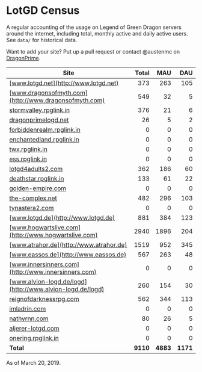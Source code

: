 # LotGD Census
A regular accounting of the usage on Legend of Green Dragon servers around the internet, including total, monthly active and daily active users. See `data/` for historical data.

Want to add your site? Put up a pull request or contact @austenmc on [DragonPrime](http://dragonprime.net).


Site | Total | MAU | DAU
--- | ---:| ---:| ---:
[www.lotgd.net](http://www.lotgd.net)|373|263|105
[www.dragonsofmyth.com](http://www.dragonsofmyth.com)|549|32|5
[stormvalley.rpglink.in](http://stormvalley.rpglink.in)|376|21|6
[dragonprimelogd.net](http://dragonprimelogd.net)|26|5|2
[forbiddenrealm.rpglink.in](http://forbiddenrealm.rpglink.in)|0|0|0
[enchantedland.rpglink.in](http://enchantedland.rpglink.in)|0|0|0
[twx.rpglink.in](http://twx.rpglink.in)|0|0|0
[ess.rpglink.in](http://ess.rpglink.in)|0|0|0
[lotgd4adults2.com](http://lotgd4adults2.com)|362|186|60
[deathstar.rpglink.in](http://deathstar.rpglink.in)|133|61|22
[golden-empire.com](http://golden-empire.com)|0|0|0
[the-complex.net](http://the-complex.net)|482|296|103
[tynastera2.com](http://tynastera2.com)|0|0|0
[www.lotgd.de](http://www.lotgd.de)|881|384|123
[www.hogwartslive.com](http://www.hogwartslive.com)|2940|1896|204
[www.atrahor.de](http://www.atrahor.de)|1519|952|345
[www.eassos.de](http://www.eassos.de)|567|263|48
[www.innersinners.com](http://www.innersinners.com)|0|0|0
[www.alvion-logd.de/logd](http://www.alvion-logd.de/logd)|260|154|30
[reignofdarknessrpg.com](http://reignofdarknessrpg.com)|562|344|113
[imladrin.com](http://imladrin.com)|0|0|0
[nathyrnn.com](http://nathyrnn.com)|80|26|5
[aljerer-lotgd.com](http://aljerer-lotgd.com)|0|0|0
[onering.rpglink.in](http://onering.rpglink.in)|0|0|0
**Total**|**9110**|**4883**|**1171**

As of March 20, 2019.
